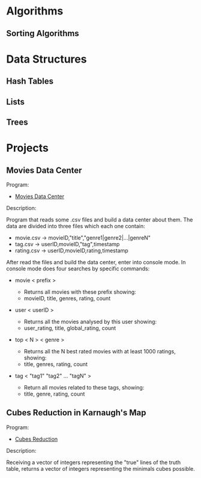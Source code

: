 # Algorithms

## Sorting Algorithms

# Data Structures

## Hash Tables

## Lists

## Trees

# Projects

## Movies Data Center
Program:
* [Movies Data Center]()

Description:

Program that reads some .csv files and build a data center about them.
The data are divided into three files which each one contain:

* movie.csv  -> movieID,"title","genre1|genre2|...|genreN"
* tag.csv    -> userID,movieID,"tag",timestamp
* rating.csv -> userID,movieID,rating,timestamp

After read the files and build the data center, enter into console mode.
In console mode does four searches by specific commands:

* movie < prefix >
    * Returns all movies with these prefix showing:
    * movieID, title, genres, rating, count

* user < userID >
    * Returns all the movies analysed by this user showing:
    * user_rating, title, global_rating, count

* top < N > < genre >
    * Returns all the N best rated movies with at least 1000 ratings, showing:
    * title, genres, rating, count

* tag < "tag1" "tag2" ... "tagN" >
    * Return all movies related to these tags, showing:
    * title, genre, rating, count


## Cubes Reduction in Karnaugh's Map
Program:
* [Cubes Reduction](https://github.com/Xandynhu/Algorithms/tree/main/src/Projects/Cubes%20Reduction%20Karnaugh's%20Map)

Description:

Receiving a vector of integers representing the "true" lines of the truth table, returns a vector of integers representing the minimals cubes possible.